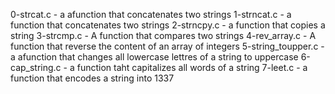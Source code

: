 0-strcat.c - a afunction that concatenates two strings
1-strncat.c - a function that concatenates two strings 
 2-strncpy.c - a function that copies a string
3-strcmp.c - A function that compares two strings
4-rev_array.c - A function that reverse the content of an array of integers
5-string_toupper.c - a afunction that changes all lowercase lettres of a string to uppercase
6-cap_string.c - a function taht capitalizes all words of a string
7-leet.c - a function that encodes a string into 1337
